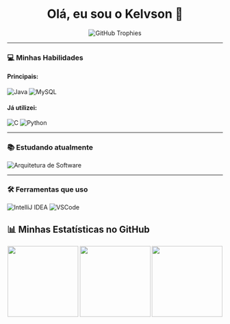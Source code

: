 <h1 align="center">Olá, eu sou o Kelvson 👋</h1>

<p align="center">
  <img src="https://github-profile-trophy.vercel.app/?username=kelvsonnilsonn&theme=darkhub&margin-w=15&margin-h=15" alt="GitHub Trophies"/>
</p>

---

### 💻 Minhas Habilidades

#### Principais:
![Java](https://img.shields.io/badge/Java-ED8B00?style=for-the-badge&logo=java&logoColor=white)
![MySQL](https://img.shields.io/badge/MySQL-005C84?style=for-the-badge&logo=mysql&logoColor=white)

#### Já utilizei:
![C](https://img.shields.io/badge/C-00599C?style=for-the-badge&logo=c&logoColor=white)
![Python](https://img.shields.io/badge/Python-3776AB?style=for-the-badge&logo=python&logoColor=white)

---

### 📚 Estudando atualmente
![Arquitetura de Software](https://img.shields.io/badge/Estudando-Arquitetura%20de%20Software-4B8BBE?style=for-the-badge&logo=graduation-cap&logoColor=white)

---

### 🛠️ Ferramentas que uso
![IntelliJ IDEA](https://img.shields.io/badge/IntelliJIDEA-000000?style=for-the-badge&logo=intellijidea&logoColor=white)
![VSCode](https://img.shields.io/badge/VSCode-007ACC?style=for-the-badge&logo=visual-studio-code&logoColor=white)

## 📊 Minhas Estatísticas no GitHub

<div align="center">
  
  <!-- Estatísticas principais -->
  <img height="165em" src="https://github-readme-stats.vercel.app/api?username=kelvsonnilsonn&show_icons=true&theme=dracula&include_all_commits=true&count_private=true&hide_border=true"/>
  
  <!-- Linguagens mais usadas -->
  <img height="165em" src="https://github-readme-stats.vercel.app/api/top-langs/?username=kelvsonnilsonn&layout=compact&langs_count=6&theme=dracula&hide_border=true&hide=html,css,scss,less,jupyter%20notebook"/>
  
  <!-- Sequência de contribuições -->
  <img height="165em" src="https://streak-stats.demolab.com?user=kelvsonnilsonn&theme=dracula&hide_border=true&date_format=j%20M%5B%20Y%5D"/>
</div>
